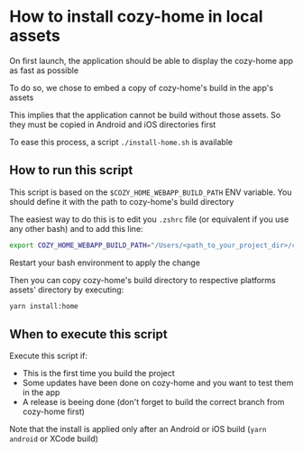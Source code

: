 # How to install cozy-home in local assets

On first launch, the application should be able to display the cozy-home app as fast as possible

To do so, we chose to embed a copy of cozy-home's build in the app's assets

This implies that the application cannot be build without those assets. So they must be copied in Android and iOS directories first

To ease this process, a script `./install-home.sh` is available

## How to run this script

This script is based on the `$COZY_HOME_WEBAPP_BUILD_PATH` ENV variable. You should define it with the path to cozy-home's build directory

The easiest way to do this is to edit you `.zshrc` file (or equivalent if you use any other bash) and to add this line:
```bash
export COZY_HOME_WEBAPP_BUILD_PATH="/Users/<path_to_your_project_dir>/cozy-home/build"
```

Restart your bash environment to apply the change

Then you can copy cozy-home's build directory to respective platforms assets' directory by executing:
```bash
yarn install:home
```

## When to execute this script

Execute this script if:
- This is the first time you build the project
- Some updates have been done on cozy-home and you want to test them in the app
- A release is beeing done (don't forget to build the correct branch from cozy-home first)

Note that the install is applied only after an Android or iOS build (`yarn android` or XCode build)
